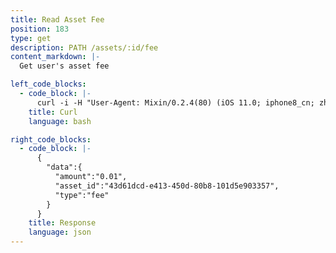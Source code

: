 ```yaml
---
title: Read Asset Fee
position: 183
type: get
description: PATH /assets/:id/fee
content_markdown: |-
  Get user's asset fee

left_code_blocks:
  - code_block: |-
      curl -i -H "User-Agent: Mixin/0.2.4(80) (iOS 11.0; iphone8_cn; zh-CN)" -H "Mixin-Device-Id: 00a5a4ae-dcdc-48db-ab8e-a7eef69b441d" -H "Content-Type: application/json" -H "Authorization: Bearer eyJhbGciOiJSUzUxMiIsInR5cCI6IkpXVCJ9.eyJhaWQiOiIzNDcwNzFjYS0zOThkLTQ4M2QtODc3MS1iNWVlNzZmNDRhZDMiLCJleHAiOjE1NTU3MzcxMDksImlhdCI6MTUyNDIwMTEwOSwiaXNzIjoiMWQxNWMzZDAtY2IxNy00NzJkLWJjNjItYjEwYjE1NTUzNzMyIn0.RdTBh-egdWGv0saL5yhuuA5YI1ch87bTJ0jKOwmKu0HT3VgbjeEsC8n9I7sXl8rn8IKYRQAFDvS90RUSN0aVV0J2t0L3HLEXN5gLW7eAOM4PsJP4HgkAUreHbRVg1uDSKGtrFfnZ7CoIg5HId-7quL480Q8de_M6pW5ASMNQVGg" "https://api.mixin.one/assets/3596ab64-a575-39ad-964e-43b37f44e8cb"
    title: Curl
    language: bash

right_code_blocks:
  - code_block: |-
      {
        "data":{
          "amount":"0.01",
          "asset_id":"43d61dcd-e413-450d-80b8-101d5e903357",
          "type":"fee"
        }
      }
    title: Response
    language: json
---
```

